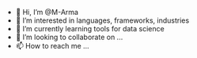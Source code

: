 - 👋 Hi, I’m @M-Arma
- 👀 I’m interested in languages, frameworks, industries
- 🌱 I’m currently learning tools for data science
- 💞️ I’m looking to collaborate on ...
- 📫 How to reach me ...

<!---
M-Arma/M-Arma is a ✨ special ✨ repository because its `README.md` (this file) appears on your GitHub profile.
You can click the Preview link to take a look at your changes.
--->
